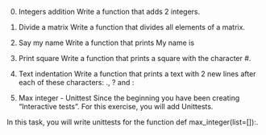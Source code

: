 0. Integers addition
Write a function that adds 2 integers.

1. Divide a matrix
Write a function that divides all elements of a matrix.

2. Say my name
Write a function that prints My name is <first name> <last name>

3. Print square
Write a function that prints a square with the character #.

4. Text indentation
Write a function that prints a text with 2 new lines after each of these characters: ., ? and :

5. Max integer - Unittest
Since the beginning you have been creating “Interactive tests”. For this exercise, you will add Unittests.

In this task, you will write unittests for the function def max_integer(list=[]):.
